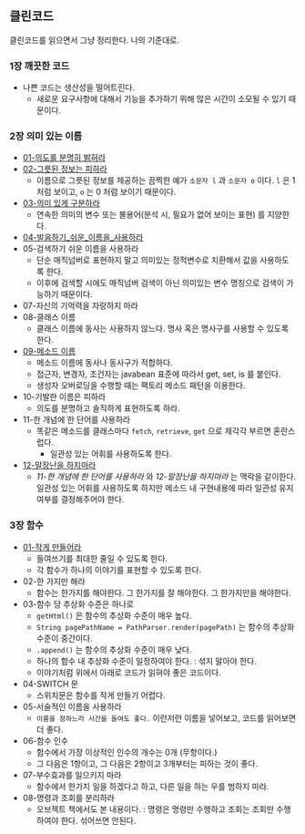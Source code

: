 ## 클린코드

클린코드를 읽으면서 그냥 정리한다. 나의 기준대로.

### 1장 깨끗한 코드

* 나쁜 코드는 생산성을 떨어트린다.
  * 새로운 요구사항에 대해서 기능을 추가하기 위해 많은 시간이 소모될 수 있기 때문이다.

### 2장 의미 있는 이름

* [01-의도를 분명히 밝혀라](https://github.com/pasudo123/mango-banana-clean-code/blob/master/src/test/kotlin/002-naming/001-%EC%9D%98%EB%8F%84%EB%A5%BC_%EB%B6%84%EB%AA%85%ED%9E%88_%EB%B0%9D%ED%98%80%EB%9D%BC)
* [02-그릇된 정보는 피하라](https://github.com/pasudo123/mango-banana-clean-code/blob/master/src/test/kotlin/002-naming/002-%EA%B7%B8%EB%A6%87%EB%90%9C_%EC%A0%95%EB%B3%B4%EB%A5%BC_%ED%94%BC%ED%95%98%EB%9D%BC)
  * 이름으로 그릇된 정보를 제공하는 끔찍한 예가 `소문자 l` 과 `소문자 o` 이다. `l` 은 1처럼 보이고, `o` 는 0 처럼 보이기 때문이다.
* [03-의미 있게 구분하라](https://github.com/pasudo123/mango-banana-clean-code/blob/master/src/test/kotlin/002-naming/003-%EC%9D%98%EB%AF%B8_%EC%9E%88%EA%B2%8C_%EA%B5%AC%EB%B6%84%ED%95%98%EB%9D%BC)
  * 연속한 의미의 변수 또는 불용어(분석 시, 필요가 없어 보이는 표현) 를 지양한다.
* [04-발음하기_쉬운_이름을_사용하라](https://github.com/pasudo123/mango-banana-clean-code/blob/master/src/test/kotlin/002-naming/004-%EB%B0%9C%EC%9D%8C%ED%95%98%EA%B8%B0_%EC%89%AC%EC%9A%B4_%EC%9D%B4%EB%A6%84%EC%9D%84_%EC%82%AC%EC%9A%A9%ED%95%98%EB%9D%BC)
* 05-검색하기 쉬운 이름을 사용하라
  * 단순 매직넘버로 표현하지 말고 의미있는 정적변수로 치환해서 값을 사용하도록 한다.
  * 이후에 검색할 시에도 매직넘버 검색이 아닌 의미있는 변수 명칭으로 검색이 가능하기 때문이다.
* 07-자신의 기억력을 자랑하지 마라
* 08-클래스 이름
  * 클래스 이름에 동사는 사용하지 않느다. 명사 혹은 명사구를 사용할 수 있도록 한다.
* [09-메소드 이름](https://github.com/pasudo123/mango-banana-clean-code/blob/master/src/test/kotlin/002-naming/009-%EB%A9%94%EC%86%8C%EB%93%9C_%EC%9D%B4%EB%A6%84/BestCase.kt)
  * 메소드 이름에 동사나 동사구가 적합하다.
  * 접근자, 변경자, 조건자는 javabean 표준에 따라서 get, set, is 를 붙인다.
  * 생성자 오버로딩을 수행할 때는 팩토리 메소드 패턴을 이용한다.
* 10-기발한 이름은 피하라
  * 의도를 분명하고 솔직하게 표현하도록 하라.
* 11-한 개념에 한 단어를 사용하라
  * 똑같은 메소드를 클래스마다 `fetch`, `retrieve`, `get` 으로 제각각 부르면 혼란스럽다.
    * 일관성 있는 어휘를 사용하도록 한다.
* [12-말장난을 하지마라](https://github.com/pasudo123/mango-banana-clean-code/blob/master/src/test/kotlin/002-naming/012-%EB%A7%90%EC%9E%A5%EB%82%9C%EC%9D%84_%ED%95%98%EC%A7%80%EB%A7%88%EB%9D%BC/BestCase.kt)
  * _11-한 개념에 한 단어를 사용하라_ 와 _12-말장난을 하지마라_ 는 맥락을 같이한다. 일관성 있는 어휘를 사용하도록 하지만 메소드 내 구현내용에 따라 일관성 유지여부를 결정해주어야 한다.

### 3장 함수

* [01-작게 만들어라](https://github.com/pasudo123/mango-banana-clean-code/tree/master/src/test/kotlin/003-function/001-%EC%9E%91%EA%B2%8C_%EB%A7%8C%EB%93%A4%EC%96%B4%EB%9D%BC)
  * 들여쓰기를 최대한 줄일 수 있도록 한다.
  * 각 함수가 하나의 이야기를 표현할 수 있도록 한다.
* 02-한 가지만 해라
  * 함수는 한가지를 해야한다. 그 한가지를 잘 해야한다. 그 한가지만을 해야한다.
* 03-함수 당 추상화 수준은 하나로
  * `getHtml()` 은 함수의 추상화 수준이 매우 높다.
  * `String pagePathName = PathParser.render(pagePath)` 는 함수의 추상화 수준이 중간이다.
  * `.append()` 는 함수의 추상화 수준이 매우 낮다.
  * 하나의 함수 내 추상화 수준이 일정하여야 한다. : 섞지 말아야 한다.
  * 이야기처럼 위에서 아래로 코드가 읽혀야 좋은 코드이다.
* 04-SWITCH 문
  * 스위치문은 함수를 작게 만들기 어렵다.
* 05-서술적인 이름을 사용하라
  * `이름을 정하느라 시간을 들여도 좋다.` 이런저런 이름을 넣어보고, 코드를 읽어보면 더 좋다.
* 06-함수 인수
  * 함수에서 가장 이상적인 인수의 개수는 0개 (무항이다.)
  * 그 다음은 1항이고, 그 다음은 2항이고 3개부터는 피하는 것이 좋다.
* 07-부수효과를 일으키지 마라
  * 함수에서 한가지 일을 하겠다고 하고, 다른 일을 하는 우를 범하지 마라.
* 08-명령과 조회를 분리하라
  * 오브젝트 책에서도 본 내용이다. : 명령은 명령만 수행하고 조회는 조회만 수행하여야 한다. 섞어쓰면 안된다.
